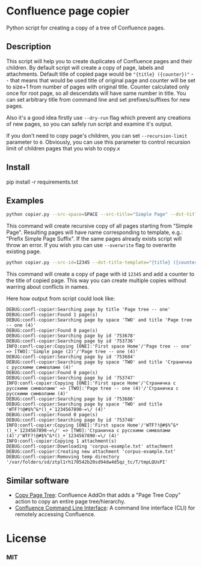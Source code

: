# Confluence page copier
Python script for creating a copy of a tree of Confluence pages.

## Description
This script will help you to create duplicates of Confluence pages and their children.
By default script will create a copy of page, labels and attachments. Default title of copied page would be
`"{title} ({counter})"` -- that means that would be used title of original page and counter will be set to size+1
from number of pages with original title. Counter calculated only once for root page, so all descendats will have
same number in title. You can set arbitrary title from command line and set prefixes/suffixes for new pages.

Also it's a good idea firstly use `--dry-run` flag which prevent any creations of new pages, so you can safely run
script and examine it's output.

If you don't need to copy page's children, you can set `--recursion-limit` parameter to `0`. Obviously, you can use
this parameter to control recursion limit of children pages that you wish to copy.x

## Install
pip install -r requirements.txt

## Examples
```bash
python copier.py --src-space=SPACE --src-title="Simple Page" --dst-title-template="Prefix {title} Suffix"
```
This command will create recursive copy of all pages starting from "Simple Page". Resulting pages will have name
corresponding to template, e.g.: "Prefix Simple Page Suffix". If the same pages already exists script will
throw an error. If you wish you can use `--overwrite` flag to overwrite existing page.

```bash
python copier.py --src-id=12345 --dst-title-template="{title} ({counter})"
```
This command will create a copy of page with id `12345` and add a counter to the title of copied page. This way you can
create multiple copies without warring about conflicts in names.

Here how output from script could look like:
```
DEBUG:confl-copier:Searching page by title 'Page tree -- one'
DEBUG:confl-copier:Found 1 page(s)
DEBUG:confl-copier:Searching page by space 'TWO' and title 'Page tree -- one (4)'
DEBUG:confl-copier:Found 0 page(s)
DEBUG:confl-copier:Searching page by id '753678'
DEBUG:confl-copier:Searching page by id '753736'
INFO:confl-copier:Copying [ONE]:'First space Home'/'Page tree -- one' => [TWO]:'Simple page (2)'/'Page tree -- one (4)'
DEBUG:confl-copier:Searching page by id '753684'
DEBUG:confl-copier:Searching page by space 'TWO' and title 'Страничка с русскими символами (4)'
DEBUG:confl-copier:Found 0 page(s)
DEBUG:confl-copier:Searching page by id '753747'
INFO:confl-copier:Copying [ONE]:'First space Home'/'Страничка с русскими символами' => [TWO]:'Page tree -- one (4)'/'Страничка с русскими символами (4)'
DEBUG:confl-copier:Searching page by id '753686'
DEBUG:confl-copier:Searching page by space 'TWO' and title 'WTF?!@#$%^&*()_+`1234567890-=\/ (4)'
DEBUG:confl-copier:Found 0 page(s)
DEBUG:confl-copier:Searching page by id '753748'
INFO:confl-copier:Copying [ONE]:'First space Home'/'WTF?!@#$%^&*()_+`1234567890-=\/' => [TWO]:'Страничка с русскими символами (4)'/'WTF?!@#$%^&*()_+`1234567890-=\/ (4)'
INFO:confl-copier:Copying 1 attachment(s)
DEBUG:confl-copier:Downloading 'corpus-example.txt' attachment
DEBUG:confl-copier:Creating new attachment 'corpus-example.txt'
DEBUG:confl-copier:Removing temp directory '/var/folders/sd/ztpl1rh170542b20sd94dw4d5qz_tc/T/tmpLQUsPI'
```

## Similar software
 * [Copy Page Tree](https://marketplace.atlassian.com/plugins/com.nurago.confluence.plugins.treecopy/cloud/overview): Confluence AddOn that adds a "Page Tree Copy" action to copy an entire page tree/hierarchy.
 * [Confluence Command Line Interface](https://bobswift.atlassian.net/wiki/display/CSOAP/Reference#Reference-copyPage): A command line interface (CLI) for remotely accessing Confluence.


# License
### MIT
